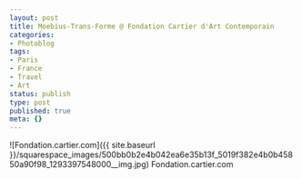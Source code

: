 ```yaml
---
layout: post
title: Moebius-Trans-Forme @ Fondation Cartier d'Art Contemporain
categories:
- Photoblog
tags:
- Paris
- France
- Travel
- Art
status: publish
type: post
published: true
meta: {}
---
```


![Fondation.cartier.com]({{ site.baseurl }}/squarespace_images/500bb0b2e4b042ea6e35b13f_5019f382e4b0b45850a90f98_1293397548000__img.jpg) Fondation.cartier.com

